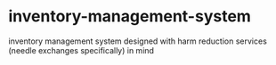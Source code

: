 # inventory-management-system
inventory management system designed with harm reduction services (needle exchanges specifically) in mind
